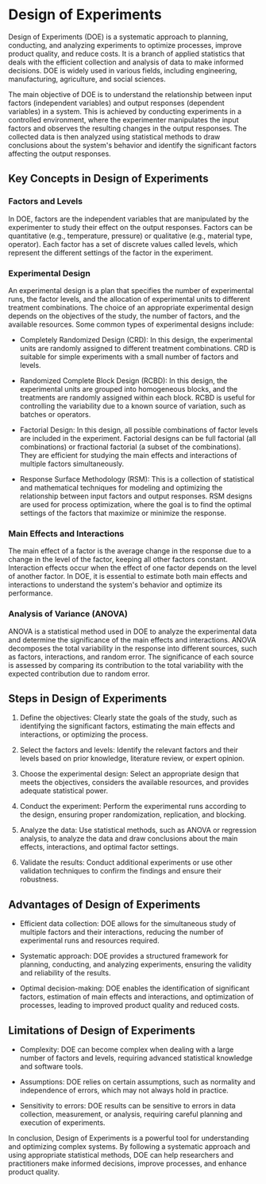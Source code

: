 # Design of Experiments

Design of Experiments (DOE) is a systematic approach to planning, conducting, and analyzing experiments to optimize processes, improve product quality, and reduce costs. It is a branch of applied statistics that deals with the efficient collection and analysis of data to make informed decisions. DOE is widely used in various fields, including engineering, manufacturing, agriculture, and social sciences.

The main objective of DOE is to understand the relationship between input factors (independent variables) and output responses (dependent variables) in a system. This is achieved by conducting experiments in a controlled environment, where the experimenter manipulates the input factors and observes the resulting changes in the output responses. The collected data is then analyzed using statistical methods to draw conclusions about the system's behavior and identify the significant factors affecting the output responses.

## Key Concepts in Design of Experiments

### Factors and Levels

In DOE, factors are the independent variables that are manipulated by the experimenter to study their effect on the output responses. Factors can be quantitative (e.g., temperature, pressure) or qualitative (e.g., material type, operator). Each factor has a set of discrete values called levels, which represent the different settings of the factor in the experiment.

### Experimental Design

An experimental design is a plan that specifies the number of experimental runs, the factor levels, and the allocation of experimental units to different treatment combinations. The choice of an appropriate experimental design depends on the objectives of the study, the number of factors, and the available resources. Some common types of experimental designs include:

- Completely Randomized Design (CRD): In this design, the experimental units are randomly assigned to different treatment combinations. CRD is suitable for simple experiments with a small number of factors and levels.

- Randomized Complete Block Design (RCBD): In this design, the experimental units are grouped into homogeneous blocks, and the treatments are randomly assigned within each block. RCBD is useful for controlling the variability due to a known source of variation, such as batches or operators.

- Factorial Design: In this design, all possible combinations of factor levels are included in the experiment. Factorial designs can be full factorial (all combinations) or fractional factorial (a subset of the combinations). They are efficient for studying the main effects and interactions of multiple factors simultaneously.

- Response Surface Methodology (RSM): This is a collection of statistical and mathematical techniques for modeling and optimizing the relationship between input factors and output responses. RSM designs are used for process optimization, where the goal is to find the optimal settings of the factors that maximize or minimize the response.

### Main Effects and Interactions

The main effect of a factor is the average change in the response due to a change in the level of the factor, keeping all other factors constant. Interaction effects occur when the effect of one factor depends on the level of another factor. In DOE, it is essential to estimate both main effects and interactions to understand the system's behavior and optimize its performance.

### Analysis of Variance (ANOVA)

ANOVA is a statistical method used in DOE to analyze the experimental data and determine the significance of the main effects and interactions. ANOVA decomposes the total variability in the response into different sources, such as factors, interactions, and random error. The significance of each source is assessed by comparing its contribution to the total variability with the expected contribution due to random error.

## Steps in Design of Experiments

1. Define the objectives: Clearly state the goals of the study, such as identifying the significant factors, estimating the main effects and interactions, or optimizing the process.

2. Select the factors and levels: Identify the relevant factors and their levels based on prior knowledge, literature review, or expert opinion.

3. Choose the experimental design: Select an appropriate design that meets the objectives, considers the available resources, and provides adequate statistical power.

4. Conduct the experiment: Perform the experimental runs according to the design, ensuring proper randomization, replication, and blocking.

5. Analyze the data: Use statistical methods, such as ANOVA or regression analysis, to analyze the data and draw conclusions about the main effects, interactions, and optimal factor settings.

6. Validate the results: Conduct additional experiments or use other validation techniques to confirm the findings and ensure their robustness.

## Advantages of Design of Experiments

- Efficient data collection: DOE allows for the simultaneous study of multiple factors and their interactions, reducing the number of experimental runs and resources required.

- Systematic approach: DOE provides a structured framework for planning, conducting, and analyzing experiments, ensuring the validity and reliability of the results.

- Optimal decision-making: DOE enables the identification of significant factors, estimation of main effects and interactions, and optimization of processes, leading to improved product quality and reduced costs.

## Limitations of Design of Experiments

- Complexity: DOE can become complex when dealing with a large number of factors and levels, requiring advanced statistical knowledge and software tools.

- Assumptions: DOE relies on certain assumptions, such as normality and independence of errors, which may not always hold in practice.

- Sensitivity to errors: DOE results can be sensitive to errors in data collection, measurement, or analysis, requiring careful planning and execution of experiments.

In conclusion, Design of Experiments is a powerful tool for understanding and optimizing complex systems. By following a systematic approach and using appropriate statistical methods, DOE can help researchers and practitioners make informed decisions, improve processes, and enhance product quality.
